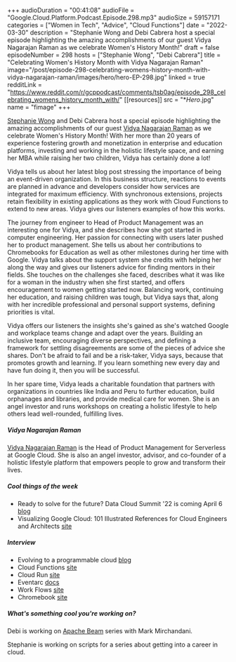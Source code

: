 +++
audioDuration = "00:41:08"
audioFile = "Google.Cloud.Platform.Podcast.Episode.298.mp3"
audioSize = 59157171
categories = ["Women in Tech", "Advice", "Cloud Functions"]
date = "2022-03-30"
description = "Stephanie Wong and Debi Cabrera host a special episode highlighting the amazing accomplishments of our guest Vidya Nagarajan Raman as we celebrate Women's History Month!"
draft = false
episodeNumber = 298
hosts = ["Stephanie Wong", "Debi Cabrera"]
title = "Celebrating Women's History Month with Vidya Nagarajan Raman"
image="/post/episode-298-celebrating-womens-history-month-with-vidya-nagarajan-raman/images/hero/hero-EP-298.jpg"
linked = true
redditLink = "https://www.reddit.com/r/gcppodcast/comments/tsb0ag/episode_298_celebrating_womens_history_month_with/"
[[resources]]
  src = "**Hero*.jpg"
  name = "fimage"
+++

[Stephanie Wong](https://twitter.com/stephr_wong) and Debi Cabrera host a special episode highlighting the amazing accomplishments of our guest [Vidya Nagarajan Raman](https://twitter.com/vidyanagarajan) as we celebrate Women's History Month! With her more than 20 years of experience fostering growth and monetization in enterprise and education platforms, investing and working in the holistic lifestyle space, and earning her MBA while raising her two children, Vidya has certainly done a lot!  

Vidya tells us about her latest blog post stressing the importance of being an event-driven organization. In this business structure, reactions to events are planned in advance and developers consider how services are integrated for maximum efficiency. With synchronous extensions, projects retain flexibility in existing applications as they work with Cloud Functions to extend to new areas. Vidya gives our listeners examples of how this works.

The journey from engineer to Head of Product Management was an interesting one for Vidya, and she describes how she got started in computer engineering. Her passion for connecting with users later pushed her to product management. She tells us about her contributions to Chromebooks for Education as well as other milestones during her time with Google. Vidya talks about the support system she credits with helping her along the way and gives our listeners advice for finding mentors in their fields. She touches on the challenges she faced, describes what it was like for a woman in the industry when she first started, and offers encouragement to women getting started now. Balancing work, continuing her education, and raising children was tough, but Vidya says that, along with her incredible professional and personal support systems, defining priorities is vital.

Vidya offers our listeners the insights she's gained as she's watched Google and workplace teams change and adapt over the years.  Building an inclusive team, encouraging diverse perspectives, and defining a framework for settling disagreements are some of the pieces of advice she shares. Don't be afraid to fail and be a risk-taker, Vidya says, because that promotes growth and learning. If you learn something new every day and have fun doing it, then you will be successful.

In her spare time, Vidya leads a charitable foundation that partners with organizations in countries like India and Peru to further education, build orphanages and libraries, and provide medical care for women. She is an angel investor and runs workshops on creating a holistic lifestyle to help others lead well-rounded, fulfilling lives. 

##### Vidya Nagarajan Raman

[Vidya Nagarajan Raman](https://twitter.com/vidyanagarajan) is the Head of Product Management for Serverless at Google Cloud. She is also an angel investor, advisor, and co-founder of a holistic lifestyle platform that empowers people to grow and transform their lives. 


##### Cool things of the week

* Ready to solve for the future? Data Cloud Summit '22 is coming April 6 [blog](https://cloud.google.com/blog/products/data-analytics/data-cloud-summit-2022-is-coming-april-6)
* Visualizing Google Cloud: 101 Illustrated References for Cloud Engineers and Architects [site](https://www.amazon.com/Visualizing-Google-Cloud-Illustrated-References/dp/1119816327)
 
##### Interview

* Evolving to a programmable cloud [blog](https://cloud.google.com/blog/products/serverless/introducing-the-programmable-cloud)
* Cloud Functions [site](https://cloud.google.com/functions)
* Cloud Run [site](https://cloud.google.com/run)
* Eventarc [docs](https://cloud.google.com/eventarc/docs)
* Work Flows [site](https://cloud.google.com/workflows)
* Chromebook [site](https://www.google.com/chromebook/)

##### What's something cool you're working on?

Debi is working on [Apache Beam](https://beam.apache.org) series with Mark Mirchandani.

Stephanie is working on scripts for a series about getting into a career in cloud.
